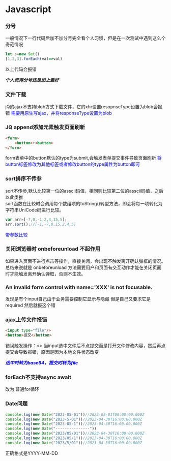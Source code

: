 # Javascript

### 分号

一般情况下一行代码后加不加分号完全看个人习惯，但是在一次测试中遇到这么个奇葩情况

```javascript
let s=new Set()
[1,2,3].forEach(val=>val)
```

以上代码会报错

***个人觉得分号还是加上最好***
### 文件下载
jQ的ajax不支持blob方式下载文件，它的xhr设置resopnseType设置为blob会报错
<font color="blue">需要用原生写ajax，并将responseType设置为blob</font>

### JQ append添加元素触发页面刷新

```html
<form>
    <button>+<button>
</form>
```
form表单中的button默认的type为submit,会触发表单提交事件导致页面刷新
<font color="blue">将button标签修改为其他标签或者修改button的type属性为button即可</font>

### sort排序不传参

sort不传参,默认比较第一位的asscii码值，相同则比较第二位的asscii码值，之后以此类推<br>
sort函数在比较时会调用每个数组项的toString()转型方法，即会将每一项转化为字符串UniCode码进行比较。
```javascript
var arr=[-7,0,-1,2,4,15,5];
arr.sort();//[-1,-7,0,15,2,4,5]
```
<font color="blue">带参数比较</font>

### 关闭浏览器时 onbeforeunload 不起作用

如果进入页面不进行点击等操作，直接关闭，会出现不触发离开确认弹框的情况。总结来说就是 onbeforeunload 方法需要用户和页面有交互动作才能在关闭页面时才能触发离开确认弹框，否则不生效。

### An invalid form control with name='XXX' is not focusable.

发现是有个input自己由于业务需要控制它显示与隐藏
但是自己又要求它是required 然后就报这个错

### ajax上传文件报错

```html
<input type="file"/>
<button>提交</button>
```
错误触发操作：<>
当input选中文件后不点提交而是打开文件修改内容，然后再点提交会导致报错，原因是因为本地文件状态改变

<font color="blue">***选中时转为base64，提交时转为file***</font>

### forEach不支持async await

改为 普通for循环

### Date问题

```js
console.log(new Date("2023-05-01"))//2023-05-01T00:00:00.000Z
console.log(new Date("2023-5-01"))//2023-04-30T16:00:00.000Z
console.log(new Date("2023-05-1"))//2023-04-30T16:00:00.000Z
console.log(new Date("---------------"))
console.log(new Date("2023/05/01"))//2023-04-30T16:00:00.000Z
console.log(new Date("2023/05/1"))//2023-04-30T16:00:00.000Z
console.log(new Date("2023/5/01"))//2023-04-30T16:00:00.000Z
```
正确格式是YYYY-MM-DD

